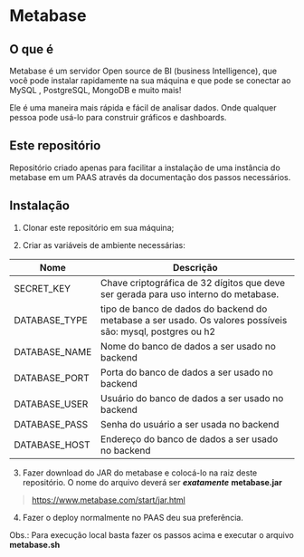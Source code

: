 # Metabase


## O que é 

Metabase é um servidor Open source de BI (business Intelligence), que você pode instalar rapidamente na sua máquina e que pode se conectar ao MySQL , PostgreSQL, MongoDB e muito mais!

Ele é uma maneira mais rápida e fácil de analisar dados. Onde qualquer pessoa pode usá-lo para construir gráficos e dashboards.

## Este repositório

Repositório criado apenas para facilitar a instalação de uma instância do metabase em um PAAS através da documentação dos passos necessários.

## Instalação

1. Clonar este repositório em sua máquina;

2. Criar as variáveis de ambiente necessárias:

| Nome | Descrição |
| ---- | --------- |
| SECRET_KEY | Chave criptográfica de 32 dígitos que deve ser gerada para uso interno do metabase.
| DATABASE_TYPE | tipo de banco de dados do backend do metabase a ser usado. Os valores possíveis são: mysql, postgres ou h2 |
| DATABASE_NAME | Nome do banco de dados a ser usado no backend | 
| DATABASE_PORT | Porta do banco de dados a ser usado no backend | 
| DATABASE_USER | Usuário do banco de dados a ser usado no backend |
| DATABASE_PASS | Senha do usuário a ser usada no backend | 
| DATABASE_HOST | Endereço do banco de dados a ser usado no backend |

3. Fazer download do JAR do metabase e colocá-lo na raiz deste repositório. O nome do arquivo deverá ser ***exatamente*** **metabase.jar**

> https://www.metabase.com/start/jar.html

4. Fazer o deploy normalmente no PAAS deu sua preferência.

Obs.: Para execução local basta fazer os passos acima e executar o arquivo **metabase.sh**